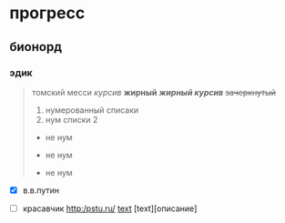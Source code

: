 # прогресс
## бионорд ##
### эдик
> томский месси
> *курсив*
> **жирный**
> ***жирный курсив***
> ~~зачеркнутый~~
> 1. нумерованный списаки
> 2. нум списки 2
> * не нум
> - не нум
> + не нум
- [x] в.в.путин
- [ ] красавчик
<http:/pstu.ru/>
[text](http:/pstu.ru/ "text")
[text][описание]


